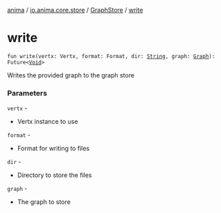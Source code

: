 [anima](../../index.md) / [io.anima.core.store](../index.md) / [GraphStore](index.md) / [write](./write.md)

# write

`fun write(vertx: Vertx, format: Format, dir: `[`String`](https://kotlinlang.org/api/latest/jvm/stdlib/kotlin/-string/index.html)`, graph: `[`Graph`](../../io.anima.graph/-graph/index.md)`): Future<`[`Void`](https://docs.oracle.com/javase/6/docs/api/java/lang/Void.html)`>`

Writes the provided graph to the graph store

### Parameters

`vertx` -
* Vertx instance to use

`format` -
* Format for writing to files

`dir` -
* Directory to store the files

`graph` -
* The graph to store
